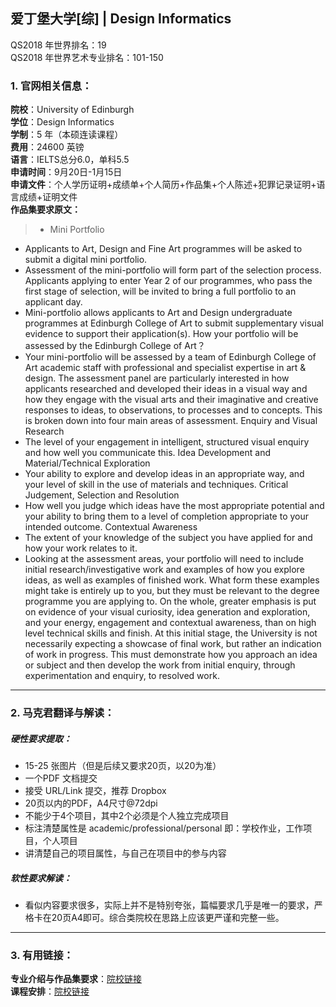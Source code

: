 ## 爱丁堡大学[综] | Design Informatics

QS2018 年世界排名：19  
QS2018 年世界艺术专业排名：101-150
### 1. 官网相关信息：

**院校**：University of Edinburgh  
**学位**：Design Informatics  
**学制**：5 年（本硕连读课程）  
**费用**：24600 英镑  
**语言**：IELTS总分6.0，单科5.5     
**申请时间**：9月20日-1月15日  
**申请文件**：个人学历证明+成绩单+个人简历+作品集+个人陈述+犯罪记录证明+语言成绩+证明文件  
**作品集要求原文：**   

> - Mini Portfolio
-	Applicants to Art, Design and Fine Art programmes will be asked to submit a digital mini portfolio.
-	Assessment of the mini-portfolio will form part of the selection process. Applicants applying to enter Year 2 of our programmes, who pass the first stage of selection, will be invited to bring a full portfolio to an applicant day.
-	Mini-portfolio allows applicants to Art and Design undergraduate programmes at Edinburgh College of Art to submit supplementary visual evidence to support their application(s).
How your portfolio will be assessed by the Edinburgh College of Art？
-	Your mini-portfolio will be assessed by a team of Edinburgh College of Art academic staff with professional and specialist expertise in art & design. The assessment panel are particularly interested in how applicants researched and developed their ideas in a visual way and how they engage with the visual arts and their imaginative and creative responses to ideas, to observations, to processes and to concepts. This is broken down into four main areas of assessment.
Enquiry and Visual Research
-	The level of your engagement in intelligent, structured visual enquiry and how well you communicate this.
Idea Development and Material/Technical Exploration
-	Your ability to explore and develop ideas in an appropriate way, and your level of skill in the use of materials and techniques.
Critical Judgement, Selection and Resolution
-	How well you judge which ideas have the most appropriate potential and your ability to bring them to a level of completion appropriate to your intended outcome.
Contextual Awareness
-	The extent of your knowledge of the subject you have applied for and how your work relates to it.
-	Looking at the assessment areas, your portfolio will need to include initial research/investigative work and examples of how you explore ideas, as well as examples of finished work. What form these examples might take is entirely up to you, but they must be relevant to the degree programme you are applying to. On the whole, greater emphasis is put on evidence of your visual curiosity, idea generation and exploration, and your energy, engagement and contextual awareness, than on high level technical skills and finish.
At this initial stage, the University is not necessarily expecting a showcase of final work, but rather an indication of work in progress. This must demonstrate how you approach an idea or subject and then develop the work from initial enquiry, through experimentation and enquiry, to resolved work.


---


### 2. 马克君翻译与解读：

##### 硬性要求提取：
- 15-25 张图片（但是后续又要求20页，以20为准）
- 一个PDF 文档提交
- 接受 URL/Link 提交，推荐 Dropbox
- 20页以内的PDF，A4尺寸@72dpi
- 不能少于4个项目，其中2个必须是个人独立完成项目
- 标注清楚属性是 academic/professional/personal 即：学校作业，工作项目，个人项目
- 讲清楚自己的项目属性，与自己在项目中的参与内容

##### 软性要求解读：
- 看似内容要求很多，实际上并不是特别夸张，篇幅要求几乎是唯一的要求，严格卡在20页A4即可。综合类院校在思路上应该更严谨和完整一些。


---


### 3. 有用链接：

**专业介绍与作品集要求**：[院校链接](https://www.ed.ac.uk/studying/undergraduate/degrees/index.php?action=programme&code=G500)  
**课程安排**：[院校链接](http://www.drps.ed.ac.uk/17-18/dpt/utinfmt.htm)
